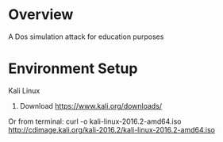 # Overview
A Dos simulation attack for education purposes

# Environment Setup
Kali Linux

1. Download https://www.kali.org/downloads/ 

Or from terminal: curl -o kali-linux-2016.2-amd64.iso http://cdimage.kali.org/kali-2016.2/kali-linux-2016.2-amd64.iso
